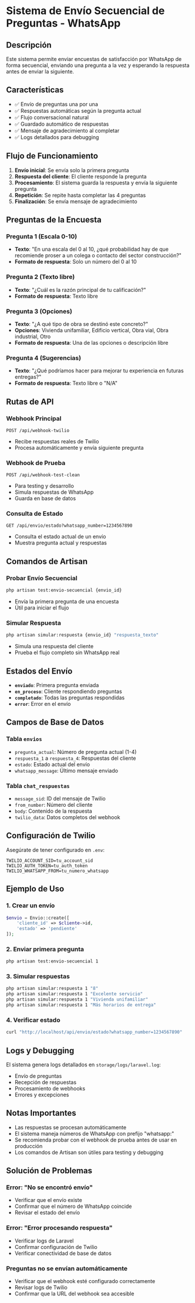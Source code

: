 # Sistema de Envío Secuencial de Preguntas - WhatsApp

## Descripción

Este sistema permite enviar encuestas de satisfacción por WhatsApp de forma secuencial, enviando una pregunta a la vez y esperando la respuesta antes de enviar la siguiente.

## Características

- ✅ Envío de preguntas una por una
- ✅ Respuestas automáticas según la pregunta actual
- ✅ Flujo conversacional natural
- ✅ Guardado automático de respuestas
- ✅ Mensaje de agradecimiento al completar
- ✅ Logs detallados para debugging

## Flujo de Funcionamiento

1. **Envío inicial**: Se envía solo la primera pregunta
2. **Respuesta del cliente**: El cliente responde la pregunta
3. **Procesamiento**: El sistema guarda la respuesta y envía la siguiente pregunta
4. **Repetición**: Se repite hasta completar las 4 preguntas
5. **Finalización**: Se envía mensaje de agradecimiento

## Preguntas de la Encuesta

### Pregunta 1 (Escala 0-10)
- **Texto**: "En una escala del 0 al 10, ¿qué probabilidad hay de que recomiende proser a un colega o contacto del sector construcción?"
- **Formato de respuesta**: Solo un número del 0 al 10

### Pregunta 2 (Texto libre)
- **Texto**: "¿Cuál es la razón principal de tu calificación?"
- **Formato de respuesta**: Texto libre

### Pregunta 3 (Opciones)
- **Texto**: "¿A qué tipo de obra se destinó este concreto?"
- **Opciones**: Vivienda unifamiliar, Edificio vertical, Obra vial, Obra industrial, Otro
- **Formato de respuesta**: Una de las opciones o descripción libre

### Pregunta 4 (Sugerencias)
- **Texto**: "¿Qué podríamos hacer para mejorar tu experiencia en futuras entregas?"
- **Formato de respuesta**: Texto libre o "N/A"

## Rutas de API

### Webhook Principal
```
POST /api/webhook-twilio
```
- Recibe respuestas reales de Twilio
- Procesa automáticamente y envía siguiente pregunta

### Webhook de Prueba
```
POST /api/webhook-test-clean
```
- Para testing y desarrollo
- Simula respuestas de WhatsApp
- Guarda en base de datos

### Consulta de Estado
```
GET /api/envio/estado?whatsapp_number=1234567890
```
- Consulta el estado actual de un envío
- Muestra pregunta actual y respuestas

## Comandos de Artisan

### Probar Envío Secuencial
```bash
php artisan test:envio-secuencial {envio_id}
```
- Envía la primera pregunta de una encuesta
- Útil para iniciar el flujo

### Simular Respuesta
```bash
php artisan simular:respuesta {envio_id} "respuesta_texto"
```
- Simula una respuesta del cliente
- Prueba el flujo completo sin WhatsApp real

## Estados del Envío

- **`enviado`**: Primera pregunta enviada
- **`en_proceso`**: Cliente respondiendo preguntas
- **`completado`**: Todas las preguntas respondidas
- **`error`**: Error en el envío

## Campos de Base de Datos

### Tabla `envios`
- `pregunta_actual`: Número de pregunta actual (1-4)
- `respuesta_1` a `respuesta_4`: Respuestas del cliente
- `estado`: Estado actual del envío
- `whatsapp_message`: Último mensaje enviado

### Tabla `chat_respuestas`
- `message_sid`: ID del mensaje de Twilio
- `from_number`: Número del cliente
- `body`: Contenido de la respuesta
- `twilio_data`: Datos completos del webhook

## Configuración de Twilio

Asegúrate de tener configurado en `.env`:
```env
TWILIO_ACCOUNT_SID=tu_account_sid
TWILIO_AUTH_TOKEN=tu_auth_token
TWILIO_WHATSAPP_FROM=tu_numero_whatsapp
```

## Ejemplo de Uso

### 1. Crear un envío
```php
$envio = Envio::create([
    'cliente_id' => $cliente->id,
    'estado' => 'pendiente'
]);
```

### 2. Enviar primera pregunta
```bash
php artisan test:envio-secuencial 1
```

### 3. Simular respuestas
```bash
php artisan simular:respuesta 1 "8"
php artisan simular:respuesta 1 "Excelente servicio"
php artisan simular:respuesta 1 "Vivienda unifamiliar"
php artisan simular:respuesta 1 "Más horarios de entrega"
```

### 4. Verificar estado
```bash
curl "http://localhost/api/envio/estado?whatsapp_number=1234567890"
```

## Logs y Debugging

El sistema genera logs detallados en `storage/logs/laravel.log`:
- Envío de preguntas
- Recepción de respuestas
- Procesamiento de webhooks
- Errores y excepciones

## Notas Importantes

- Las respuestas se procesan automáticamente
- El sistema maneja números de WhatsApp con prefijo "whatsapp:"
- Se recomienda probar con el webhook de prueba antes de usar en producción
- Los comandos de Artisan son útiles para testing y debugging

## Solución de Problemas

### Error: "No se encontró envío"
- Verificar que el envío existe
- Confirmar que el número de WhatsApp coincide
- Revisar el estado del envío

### Error: "Error procesando respuesta"
- Verificar logs de Laravel
- Confirmar configuración de Twilio
- Verificar conectividad de base de datos

### Preguntas no se envían automáticamente
- Verificar que el webhook esté configurado correctamente
- Revisar logs de Twilio
- Confirmar que la URL del webhook sea accesible
